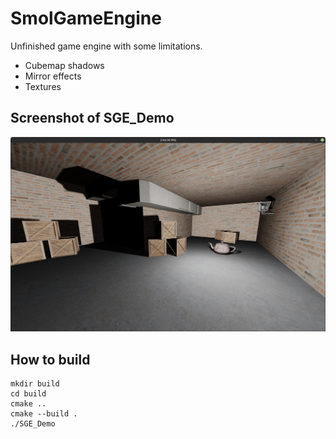 # SmolGameEngine
Unfinished game engine with some limitations.

- Cubemap shadows
- Mirror effects
- Textures

## Screenshot of SGE_Demo
![Screenshot of SGE_Demo](demo/assets/screenshots/Screenshot_from_2022-09-13_18-15-33.png)

## How to build
```console
mkdir build
cd build 
cmake .. 
cmake --build .
./SGE_Demo
```
